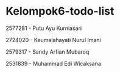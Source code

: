 # Kelompok6-todo-list
2577281 - Putu Ayu Kurniasari

2724020 - Keumalahayati Nurul Imani

2579317 - Sandy Arfian Mubaroq

2531839 - Muhammad Edi Wicaksana
